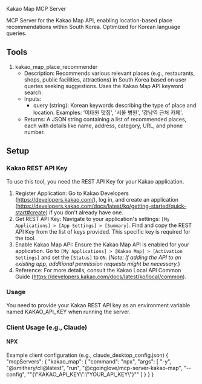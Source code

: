 Kakao Map MCP Server

MCP Server for the Kakao Map API, enabling location-based place recommendations within South Korea. Optimized for Korean language queries.

## Tools

1.  kakao_map_place_recommender
    * Description: Recommends various relevant places (e.g., restaurants, shops, public facilities, attractions) in South Korea based on user queries seeking suggestions. Uses the Kakao Map API keyword search.
    * Inputs:
        * query (string): Korean keywords describing the type of place and location. Examples: '이태원 맛집', '서울 병원', '강남역 근처 카페'.
    * Returns: A JSON string containing a list of recommended places, each with details like name, address, category, URL, and phone number.

## Setup

### Kakao REST API Key

To use this tool, you need the REST API Key for your Kakao application.

1.  Register Application: Go to Kakao Developers (https://developers.kakao.com/), log in, and create an application (https://developers.kakao.com/docs/latest/ko/getting-started/quick-start#create) if you don't already have one.
2.  Get REST API Key: Navigate to your application's settings: `[My Applications] > [App Settings] > [Summary]`. Find and copy the REST API Key from the list of keys provided. This specific key is required for the tool.
3.  Enable Kakao Map API: Ensure the Kakao Map API is enabled for your application. Go to `[My Applications] > [Kakao Map] > [Activation Settings]` and set the `[Status]` to `ON`. (*Note: If adding the API to an existing app, additional permission requests might be necessary.*)
4.  Reference: For more details, consult the Kakao Local API Common Guide (https://developers.kakao.com/docs/latest/ko/local/common).

### Usage

You need to provide your Kakao REST API key as an environment variable named KAKAO_API_KEY when running the server.

### Client Usage (e.g., Claude)

#### NPX

Example client configuration (e.g., claude_desktop_config.json)
{
  "mcpServers": {
    "kakao_map": {
      "command": "npx",
      "args": [
        "-y",
        "@smithery/cli@latest",
        "run",
        "@cgoinglove/mcp-server-kakao-map",
        "--config",
        "\"{\\\"KAKAO_API_KEY\\\":\\\"YOUR_API_KEY\\\"}\""
      ]
    }
  }
}